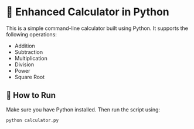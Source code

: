 # 🧮 Enhanced Calculator in Python

This is a simple command-line calculator built using Python. It supports the following operations:

- Addition
- Subtraction
- Multiplication
- Division
- Power
- Square Root

## 🚀 How to Run

Make sure you have Python installed. Then run the script using:

```bash
python calculator.py
